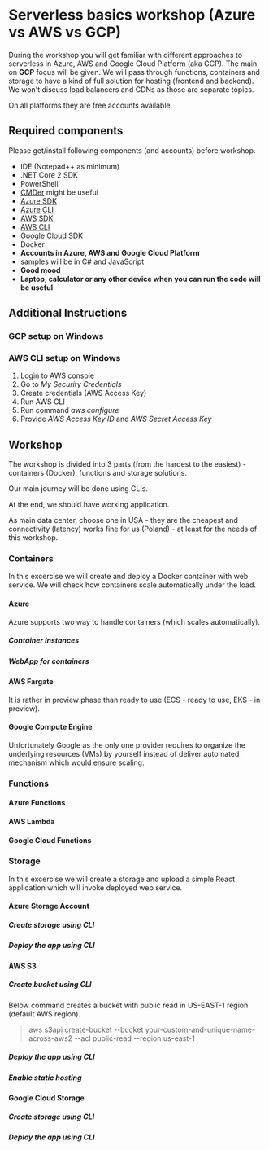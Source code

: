 # Serverless basics workshop (Azure vs AWS vs GCP)

During the workshop you will get familiar with different approaches to serverless in Azure, AWS and Google Cloud Platform (aka GCP). The main on **GCP** focus will be given. We will pass through functions, containers and storage to have a kind of full solution for hosting (frontend and backend). We won't discuss load balancers and CDNs as those are separate topics.

On all platforms they are free accounts available.

## Required components

Please get/install following components (and accounts) before workshop.

* IDE (Notepad++ as minimum)
* .NET Core 2 SDK
* PowerShell
* [CMDer](http://cmder.net/) might be useful
* [Azure SDK](https://azure.microsoft.com/pl-pl/downloads/)
* [Azure CLI](https://aka.ms/installazurecliwindows)
* [AWS SDK](https://aws.amazon.com/tools/)
* [AWS CLI](https://aws.amazon.com/cli/)
* [Google Cloud SDK](https://cloud.google.com/sdk/)
* Docker
* **Accounts in Azure, AWS and Google Cloud Platform**
* samples will be in C# and JavaScript
* **Good mood**
* **Laptop, calculator or any other device when you can run the code will be useful**

## Additional Instructions
### GCP setup on Windows

### AWS CLI setup on Windows

1. Login to AWS console
2. Go to _My Security Credentials_
3. Create credentials (AWS Access Key)
4. Run AWS CLI
5. Run command _aws configure_
6. Provide _AWS Access Key ID_ and _AWS Secret Access Key_

## Workshop

The workshop is divided into 3 parts (from the hardest to the easiest) - containers (Docker), functions and storage solutions.

Our main journey will be done using CLIs.

At the end, we should have working application.

As main data center, choose one in USA - they are the cheapest and connectivity (latency) works fine for us (Poland) - at least for the needs of this workshop.

### Containers

In this excercise we will create and deploy a Docker container with web service. We will check how containers scale automatically under the load.

#### Azure

Azure supports two way to handle containers (which scales automatically).

##### Container Instances

> 

##### WebApp for containers

#### AWS Fargate

It is rather in preview phase than ready to use (ECS - ready to use, EKS - in preview).

#### Google Compute Engine

Unfortunately Google as the only one provider requires to organize the underlying resources (VMs) by yourself instead of deliver automated mechanism which would ensure scaling.

### Functions

#### Azure Functions

#### AWS Lambda

#### Google Cloud Functions


### Storage

In this excercise we will create a storage and upload a simple React application which will invoke deployed web service.

#### Azure Storage Account

##### Create storage using CLI

##### Deploy the app using CLI

#### AWS S3

##### Create bucket using CLI

Below command creates a bucket with public read in US-EAST-1 region (default AWS region).

> aws s3api create-bucket --bucket your-custom-and-unique-name-across-aws2 --acl public-read --region us-east-1

##### Deploy the app using CLI

##### Enable static hosting

#### Google Cloud Storage

##### Create storage using CLI

##### Deploy the app using CLI